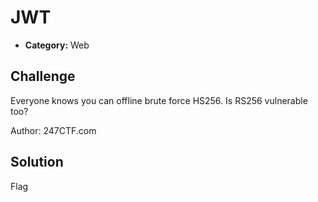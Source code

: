 # JWT

- **Category:** Web

## Challenge

Everyone knows you can offline brute force HS256. Is RS256 vulnerable too?

Author: 247CTF.com

## Solution

Flag

```

```
